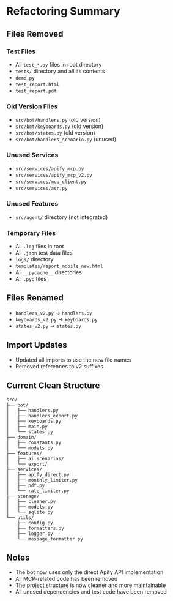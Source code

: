 # Refactoring Summary

## Files Removed

### Test Files
- All `test_*.py` files in root directory
- `tests/` directory and all its contents
- `demo.py`
- `test_report.html` 
- `test_report.pdf`

### Old Version Files
- `src/bot/handlers.py` (old version)
- `src/bot/keyboards.py` (old version)
- `src/bot/states.py` (old version)
- `src/bot/handlers_scenario.py` (unused)

### Unused Services
- `src/services/apify_mcp.py`
- `src/services/apify_mcp_v2.py`
- `src/services/mcp_client.py`
- `src/services/asr.py`

### Unused Features
- `src/agent/` directory (not integrated)

### Temporary Files
- All `.log` files in root
- All `.json` test data files
- `logs/` directory
- `templates/report_mobile_new.html`
- All `__pycache__` directories
- All `.pyc` files

## Files Renamed
- `handlers_v2.py` → `handlers.py`
- `keyboards_v2.py` → `keyboards.py`
- `states_v2.py` → `states.py`

## Import Updates
- Updated all imports to use the new file names
- Removed references to v2 suffixes

## Current Clean Structure

```
src/
├── bot/
│   ├── handlers.py
│   ├── handlers_export.py
│   ├── keyboards.py
│   ├── main.py
│   └── states.py
├── domain/
│   ├── constants.py
│   └── models.py
├── features/
│   ├── ai_scenarios/
│   └── export/
├── services/
│   ├── apify_direct.py
│   ├── monthly_limiter.py
│   ├── pdf.py
│   └── rate_limiter.py
├── storage/
│   ├── cleaner.py
│   ├── models.py
│   └── sqlite.py
└── utils/
    ├── config.py
    ├── formatters.py
    ├── logger.py
    └── message_formatter.py
```

## Notes
- The bot now uses only the direct Apify API implementation
- All MCP-related code has been removed
- The project structure is now cleaner and more maintainable
- All unused dependencies and test code have been removed